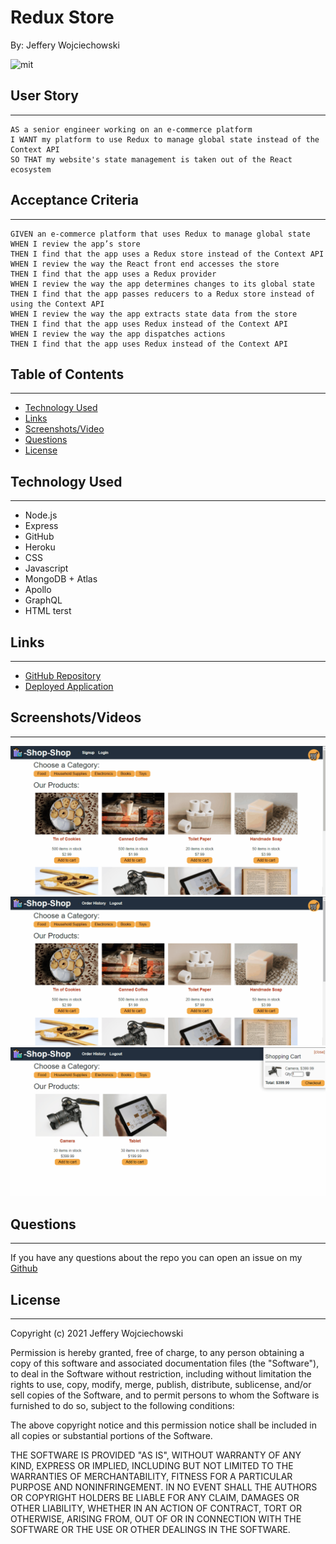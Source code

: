 # Redux Store
By: Jeffery Wojciechowski

![mit](https://img.shields.io/badge/license-MIT-brightgreen)


## User Story
___
```
AS a senior engineer working on an e-commerce platform
I WANT my platform to use Redux to manage global state instead of the Context API
SO THAT my website's state management is taken out of the React ecosystem
```


## Acceptance Criteria
___

```
GIVEN an e-commerce platform that uses Redux to manage global state
WHEN I review the app’s store
THEN I find that the app uses a Redux store instead of the Context API
WHEN I review the way the React front end accesses the store
THEN I find that the app uses a Redux provider
WHEN I review the way the app determines changes to its global state
THEN I find that the app passes reducers to a Redux store instead of using the Context API
WHEN I review the way the app extracts state data from the store
THEN I find that the app uses Redux instead of the Context API
WHEN I review the way the app dispatches actions
THEN I find that the app uses Redux instead of the Context API
```

## Table of Contents
---

* [Technology Used](#technology-used)
* [Links](#links)
* [Screenshots/Video](#Screenshots/Videos)
* [Questions](#questions)
* [License](#License)

## Technology Used
___

* Node.js
* Express
* GitHub
* Heroku
* CSS
* Javascript
* MongoDB + Atlas
* Apollo
* GraphQL
* HTML
terst

## Links
___
- [GitHub Repository](https://github.com/Jefferywojo98/Redux-Store)
- [Deployed Application](https://redux-store-jw.herokuapp.com/)


## Screenshots/Videos
___
![Screenshot](./Image/22-state-homework-demo-01.gif)
![Screenshot](./Image/22-state-homework-demo-02.gif)
![Screenshot](./Image/22-state-homework-demo-03.gif)


## Questions
___

If you have any questions about the repo you can open an issue on my [Github](https://github.com/Jefferywojo98/Redux-Store/issues)

## License
___

Copyright (c) 2021 Jeffery Wojciechowski

Permission is hereby granted, free of charge, to any person obtaining a copy
of this software and associated documentation files (the "Software"), to deal
in the Software without restriction, including without limitation the rights
to use, copy, modify, merge, publish, distribute, sublicense, and/or sell
copies of the Software, and to permit persons to whom the Software is
furnished to do so, subject to the following conditions:

The above copyright notice and this permission notice shall be included in all
copies or substantial portions of the Software.

THE SOFTWARE IS PROVIDED "AS IS", WITHOUT WARRANTY OF ANY KIND, EXPRESS OR
IMPLIED, INCLUDING BUT NOT LIMITED TO THE WARRANTIES OF MERCHANTABILITY,
FITNESS FOR A PARTICULAR PURPOSE AND NONINFRINGEMENT. IN NO EVENT SHALL THE
AUTHORS OR COPYRIGHT HOLDERS BE LIABLE FOR ANY CLAIM, DAMAGES OR OTHER
LIABILITY, WHETHER IN AN ACTION OF CONTRACT, TORT OR OTHERWISE, ARISING FROM,
OUT OF OR IN CONNECTION WITH THE SOFTWARE OR THE USE OR OTHER DEALINGS IN THE
SOFTWARE.
